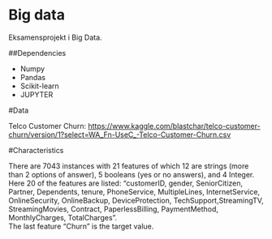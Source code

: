 # Big data
Eksamensprojekt i Big Data.

##Dependencies
- Numpy
- Pandas
- Scikit-learn
- JUPYTER


#Data

Telco Customer Churn: https://www.kaggle.com/blastchar/telco-customer-churn/version/1?select=WA_Fn-UseC_-Telco-Customer-Churn.csv  


#Characteristics

There are 7043 instances with 21 features of which 12 are strings (more than 2 options of answer), 5 booleans (yes or no answers), and 4 Integer. Here 20 of the features are listed: “customerID, gender, SeniorCitizen, Partner, Dependents, tenure, PhoneService, MultipleLines, InternetService, OnlineSecurity, OnlineBackup, DeviceProtection, TechSupport,StreamingTV, StreamingMovies, Contract, PaperlessBilling, PaymentMethod, MonthlyCharges, TotalCharges”.  
The last feature “Churn” is the target value.  

